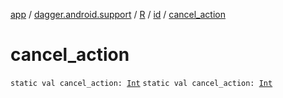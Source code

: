 [app](../../../index.md) / [dagger.android.support](../../index.md) / [R](../index.md) / [id](index.md) / [cancel_action](./cancel_action.md)

# cancel_action

`static val cancel_action: `[`Int`](https://kotlinlang.org/api/latest/jvm/stdlib/kotlin/-int/index.html)
`static val cancel_action: `[`Int`](https://kotlinlang.org/api/latest/jvm/stdlib/kotlin/-int/index.html)